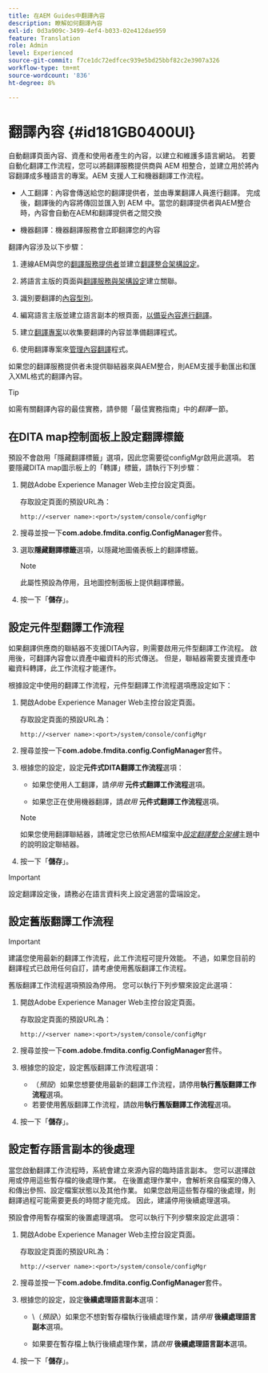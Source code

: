 ```yaml
---
title: 在AEM Guides中翻譯內容
description: 瞭解如何翻譯內容
exl-id: 0d3a909c-3499-4ef4-b033-02e412dae959
feature: Translation
role: Admin
level: Experienced
source-git-commit: f7ce1dc72edfcec939e5bd25bbf82c2e3907a326
workflow-type: tm+mt
source-wordcount: '836'
ht-degree: 8%

---
```


# 翻譯內容 {#id181GB0400UI}

自動翻譯頁面內容、資產和使用者產生的內容，以建立和維護多語言網站。 若要自動化翻譯工作流程，您可以將翻譯服務提供商與 AEM 相整合，並建立用於將內容翻譯成多種語言的專案。AEM 支援人工和機器翻譯工作流程。

- 人工翻譯：內容會傳送給您的翻譯提供者，並由專業翻譯人員進行翻譯。 完成後，翻譯後的內容將傳回並匯入到 AEM 中。當您的翻譯提供者與AEM整合時，內容會自動在AEM和翻譯提供者之間交換

- 機器翻譯：機器翻譯服務會立即翻譯您的內容


翻譯內容涉及以下步驟：

1. 連線AEM與您的[翻譯服務提供者](https://helpx.adobe.com/experience-manager/6-5/sites/administering/using/tc-tic.html#ConnectingtoaTranslationServiceProvider)並建立[翻譯整合架構設定](https://helpx.adobe.com/experience-manager/6-5/sites/administering/using/tc-tic.html#CreatingaTranslationIntegrationConfiguration)。

1. 將語言主版的頁面與[翻譯服務與架構設定](https://helpx.adobe.com/experience-manager/6-5/sites/administering/using/tc-tic.html#ConfiguringPagesforTranslation)建立關聯。

1. 識別要翻譯的[內容型別](https://helpx.adobe.com/experience-manager/6-5/sites/administering/using/tc-rules.html)。

1. 編寫語言主版並建立語言副本的根頁面，[以備妥內容進行翻譯](https://helpx.adobe.com/experience-manager/6-5/sites/administering/using/tc-prep.html)。

1. 建立[翻譯專案](https://helpx.adobe.com/experience-manager/6-5/sites/administering/using/tc-manage.html)以收集要翻譯的內容並準備翻譯程式。

1. 使用翻譯專案來[管理內容翻譯](https://helpx.adobe.com/experience-manager/6-5/sites/administering/using/tc-manage.html)程式。


如果您的翻譯服務提供者未提供聯結器來與AEM整合，則AEM支援手動匯出和匯入XML格式的翻譯內容。

>[!TIP]
>
> 如需有關翻譯內容的最佳實務，請參閱「最佳實務指南」中的&#x200B;*翻譯*&#x200B;一節。

## 在DITA map控制面板上設定翻譯標籤

預設不會啟用「隱藏翻譯標籤」選項，因此您需要從configMgr啟用此選項。 若要隱藏DITA map圖示板上的「轉譯」標籤，請執行下列步驟：

1. 開啟Adobe Experience Manager Web主控台設定頁面。

   存取設定頁面的預設URL為：

   ```http
   http://<server name>:<port>/system/console/configMgr
   ```

1. 搜尋並按一下&#x200B;**com.adobe.fmdita.config.ConfigManager**&#x200B;套件。

1. 選取&#x200B;**隱藏翻譯標籤**&#x200B;選項，以隱藏地圖儀表板上的翻譯標籤。

   >[!NOTE]
   >
   > 此屬性預設為停用，且地圖控制面板上提供翻譯標籤。

1. 按一下「**儲存**」。

## 設定元件型翻譯工作流程

如果翻譯供應商的聯結器不支援DITA內容，則需要啟用元件型翻譯工作流程。 啟用後，可翻譯內容會以資產中繼資料的形式傳送。 但是，聯結器需要支援資產中繼資料轉譯，此工作流程才能運作。

根據設定中使用的翻譯工作流程，元件型翻譯工作流程選項應設定如下：

1. 開啟Adobe Experience Manager Web主控台設定頁面。

   存取設定頁面的預設URL為：

   ```http
   http://<server name>:<port>/system/console/configMgr
   ```

1. 搜尋並按一下&#x200B;**com.adobe.fmdita.config.ConfigManager**&#x200B;套件。

1. 根據您的設定，設定&#x200B;**元件式DITA翻譯工作流程**&#x200B;選項：

   - 如果您使用人工翻譯，請&#x200B;*停用* **元件式翻譯工作流程**&#x200B;選項。

   - 如果您正在使用機器翻譯，請&#x200B;*啟用* **元件式翻譯工作流程**&#x200B;選項。

   >[!NOTE]
   >
   > 如果您使用翻譯聯結器，請確定您已依照AEM檔案中&#x200B;*[設定翻譯整合架構](https://helpx.adobe.com/experience-manager/6-5/sites/administering/using/tc-tic.html)*&#x200B;主題中的說明設定聯結器。

1. 按一下「**儲存**」。

>[!IMPORTANT]
>
> 設定翻譯設定後，請務必在語言資料夾上設定適當的雲端設定。

## 設定舊版翻譯工作流程

>[!IMPORTANT]
> 
> 建議您使用最新的翻譯工作流程，此工作流程可提升效能。 不過，如果您目前的翻譯程式已啟用任何自訂，請考慮使用舊版翻譯工作流程。

舊版翻譯工作流程選項預設為停用。 您可以執行下列步驟來設定此選項：

1. 開啟Adobe Experience Manager Web主控台設定頁面。

   存取設定頁面的預設URL為：

   ```http
   http://<server name>:<port>/system/console/configMgr
   ```

1. 搜尋並按一下&#x200B;**com.adobe.fmdita.config.ConfigManager**&#x200B;套件。

1. 根據您的設定，設定舊版翻譯工作流程選項：

   - （*預設*）如果您想要使用最新的翻譯工作流程，請停用&#x200B;**執行舊版翻譯工作流程**&#x200B;選項。
   - 若要使用舊版翻譯工作流程，請啟用&#x200B;**執行舊版翻譯工作流程**&#x200B;選項。

1. 按一下「**儲存**」。






<!---

This was added for 2406 CS IG

## Configure the legacy translation workflow 

It is recommended that you use the latest translation workflow, which provides enhanced performance. However, you can configure the legacy translation workflow if necessary.

Based on the translation workflow used in your setup, provide the following (property) details to configure the legacy translation workflow: the component-based translation workflow option should be configured as follows:

1.  Open the Adobe Experience Manager Web Console Configuration page.

    The default URL to access the configuration page is:

    ! Add the syntax of http as given in previous config

    Note: Configure htttp code as given in previous sample
    

1.  Search for and click on the **com.adobe.fmdita.config.ConfigManager** bundle.



1.  Configure the **Run legacy translation workflow** option as per your setup:

    -   If you use the latest translation workflow, then *Disable* \( `false`\) the **Run legacy translation workflow** option. The latest translation workflow is enabled by default. <br> 

    -   If you use the legacy translation, then *Enable \( `true`\)* the **Run legacy translation workflow** option.

1.  Click **Save**.


--->


## 設定暫存語言副本的後處理

當您啟動翻譯工作流程時，系統會建立來源內容的臨時語言副本。 您可以選擇啟用或停用這些暫存檔的後處理作業。 在後置處理作業中，會解析來自檔案的傳入和傳出參照、設定檔案狀態以及其他作業。 如果您啟用這些暫存檔的後處理，則翻譯過程可能需要更長的時間才能完成。 因此，建議停用後續處理選項。

預設會停用暫存檔案的後置處理選項。 您可以執行下列步驟來設定此選項：

1. 開啟Adobe Experience Manager Web主控台設定頁面。

   存取設定頁面的預設URL為：

   ```http
   http://<server name>:<port>/system/console/configMgr
   ```

1. 搜尋並按一下&#x200B;**com.adobe.fmdita.config.ConfigManager**&#x200B;套件。

1. 根據您的設定，設定&#x200B;**後續處理語言副本**&#x200B;選項：

   - \（*預設*\）如果您不想對暫存檔執行後續處理作業，請&#x200B;*停用* **後續處理語言副本**&#x200B;選項。

   - 如果要在暫存檔上執行後續處理作業，請&#x200B;*啟用* **後續處理語言副本**&#x200B;選項。

1. 按一下「**儲存**」。
